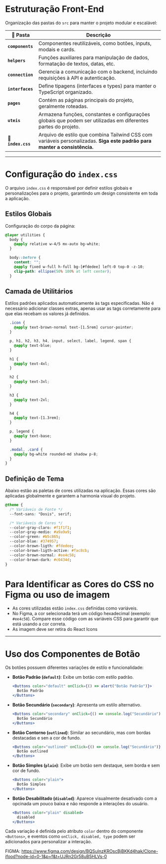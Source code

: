 # Estruturação Front-End

Organização das pastas do `src` para manter o projeto modular e escalável:

| 📂 Pasta         | Descrição |
|----------------|------------|
| **`components`** | Componentes reutilizáveis, como botões, inputs, modais e cards. |
| **`helpers`** | Funções auxiliares para manipulação de dados, formatação de textos, datas, etc. |
| **`connection`** | Gerencia a comunicação com o backend, incluindo requisições à API e autenticação. |
| **`interfaces`** | Define tipagens (interfaces e types) para manter o TypeScript organizado. |
| **`pages`** | Contém as páginas principais do projeto, geralmente roteadas. |
| **`uteis`** | Armazena funções, constantes e configurações globais que podem ser utilizadas em diferentes partes do projeto. |
| 🎨 **`index.css`** | Arquivo de estilo que combina Tailwind CSS com variáveis personalizadas. **Siga este padrão para manter a consistência.** |
---

# Configuração do `index.css`

O arquivo `index.css` é responsável por definir estilos globais e personalizações para o projeto, garantindo um design consistente em toda a aplicação.

## Estilos Globais

Configuração do corpo da página:

```css
@layer utilities {
  body {
    @apply relative w-4/5 mx-auto bg-white;
  }

  body::before {
    content: "";
    @apply fixed w-full h-full bg-[#fdedee] left-0 top-0 -z-10;
    clip-path: ellipse(50% 100% at left center);
  }
```

## Camada de Utilitários

Estilos padrões aplicados automaticamente às tags especificadas. Não é necessário adicionar classes extras, apenas usar as tags corretamente para que elas recebam os valores já definidos.

```css
  .icon {
    @apply text-brown-normal text-[1.5rem] cursor-pointer;
  }

  p, h1, h2, h3, h4, input, select, label, legend, span {
    @apply text-blue;
  }

  h1 {
    @apply text-4xl;
  }

  h2 {
    @apply text-3xl;
  }

  h3 {
    @apply text-2xl;
  }

  h4 {
    @apply text-[1.3rem];
  }

  p, legend {
    @apply text-base;
  }

  .modal, .card {
    @apply bg-white rounded-md shadow p-8;
  }
}
```

## Definição de Tema

Abaixo estão as paletas de cores utilizadas na aplicação. Essas cores são aplicadas globalmente e garantem a harmonia visual do projeto.

```css
@theme {
  /* Variáveis de Fonte */
  --font-sans: "Dosis", serif;

  /* Variáveis de Cores */
  --color-gray-claro: #f1f1f1;
  --color-gray-medio: #a9a9a9;
  --color-green: #b5c865;
  --color-blue: #374957;
  --color-brown-ligth: #fdedee;
  --color-brown-ligth-active: #fac8cb;
  --color-brown-normal: #ee4c58;
  --color-brown-dark: #c0434d;
}
```


# Para Identificar as Cores do CSS no Figma ou uso de imagem 

- As cores utilizadas estão `index.css` definidas como variáveis.
- No Figma, a cor selecionada terá um código hexadecimal (exemplo: `#ee4c58`). Compare esse código com as variáveis CSS para garantir que está usando a cor correta.
- As imagem deve ser retira do React Icons

---
# Uso dos Componentes de Botão

Os botões possuem diferentes variações de estilo e funcionalidade:

- **Botão Padrão (`default`)**: Exibe um botão com estilo padrão.
  ```jsx
  <Buttons color="default" onClick={() => alert("Botão Padrão")}>
    Botão Padrão
  </Buttons>
  ```

- **Botão Secundário (`secondary`)**: Apresenta um estilo alternativo.
  ```jsx
  <Buttons color="secondary" onClick={() => console.log("Secundário")}>
    Botão Secundário
  </Buttons>
  ```

- **Botão Contorno (`outlined`)**: Similar ao secundário, mas com bordas destacadas e sen a cor de fundo.
  ```jsx
  <Buttons color="outlined" onClick={() => console.log("Secundário")}>
    Botão outlined
  </Buttons>
  ```

- **Botão Simples (`plain`)**: Exibe um botão sem destaque, sem borda e sem cor de fundo.
  ```jsx
  <Buttons color="plain">
    Botão Simples 
  </Buttons>
  ```

- **Botão Desabilitado (`disabled`)**: Aparece visualmente desativado com a opcinada um pouco baixa e não responde a interações do usuário.
  ```jsx
  <Buttons color="plain" disabled>
    disabled
  </Buttons>
  ```

Cada variação é definida pelo atributo `color` dentro do componente `<Buttons>`, e eventos como `onClick, disabled, type` podem ser adicionados para personalizar a interação.


FIGMA: https://www.figma.com/design/BQSuInzKROscBjBKKd4hak/Clone-ifood?node-id=0-1&p=f&t=UJRn2Gr58uB5HLVs-0



